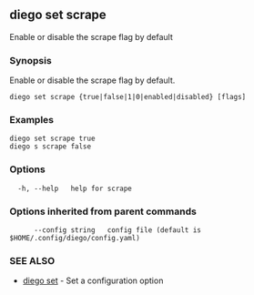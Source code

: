 ## diego set scrape

Enable or disable the scrape flag by default

### Synopsis

Enable or disable the scrape flag by default.

```
diego set scrape {true|false|1|0|enabled|disabled} [flags]
```

### Examples

```
diego set scrape true
diego s scrape false
```

### Options

```
  -h, --help   help for scrape
```

### Options inherited from parent commands

```
      --config string   config file (default is $HOME/.config/diego/config.yaml)
```

### SEE ALSO

* [diego set](diego_set.md)	 - Set a configuration option

